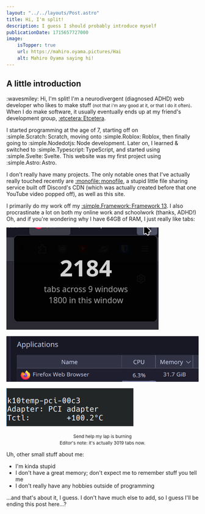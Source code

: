 ```yaml
---
layout: "../../layouts/Post.astro"
title: Hi, I'm split!
description: I guess I should probably introduce myself
publicationDate: 1715657727000
image:
    isTopper: true
    url: https://mahiro.oyama.pictures/Hai
    alt: Mahiro Oyama saying hi!
---
```


## A little introduction
:wavesmiley: Hi, I'm split! I'm a neurodivergent (diagnosed ADHD) web developer who likes to make stuff <small>(not that i'm any good at it, or that I do it often)</small>. When I do make software, it usually eventually ends up at my friend's development group, [:etcetera:&#x202f;Etcetera](https://cetera.uk).

I started programming at the age of 7, starting off on :simple.Scratch:&#x202f;Scratch, moving onto :simple.Roblox:&#x202f;Roblox, then finally going to :simple.Nodedotjs:&#x202f;Node development. Later on, I learned & switched to :simple.Typescript:&#x202f;TypeScript, and started using :simple.Svelte:&#x202f;Svelte. This website was my first project using :simple.Astro:&#x202f;Astro.

I don't really have many projects. The only notable ones that I've actually really touched recently are [:monofile:&#x202f;monofile](https://github.com/mollersuite/monofile), a stupid little file sharing service built off Discord's CDN (which was actually created before that one YouTube video popped off), as well as this site.

I primarily do my work off my [:simple.Framework:&#x202f;Framework 13](/blog/setup#laptop). I also procrastinate a lot on both my online work and schoolwork (thanks, ADHD!) Oh, and if you're wondering why I have 64GB of RAM, I just really like tabs:

![2184 tabs open in Firefox](../../images/blog/introduction/Screenshot_20240422_121458.png)

![Firefox using 31.7GiB of memory](../../images/blog/introduction/Screenshot_20240422_121630.png)

![My laptop's temperature sensor showing 100.2 degrees C](../../images/blog/introduction/Screenshot_20240422_121736.png)
<p align="center"><small>Send help my lap is burning<br />Editor's note: it's actually 3019 tabs now.</small></p>

Uh, other small stuff about me: 
- I'm kinda stupid
- I don't have a great memory; don't expect me to remember stuff you tell me
- I don't really have any hobbies outside of programming

...and that's about it, I guess. I don't have much else to add, so I guess I'll be ending this post here...?